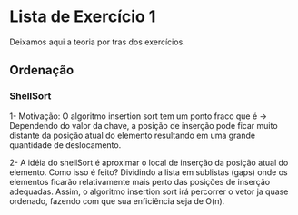 # Lista de Exercício 1

Deixamos aqui a teoria por tras dos exercícios.

## Ordenação

### ShellSort

1- Motivação: O algoritmo insertion sort tem um ponto fraco que é -> Dependendo 
do valor da chave, a posição de inserção pode ficar muito distante da posição atual do elemento
resultando em uma grande quantidade de deslocamento. 

2- A idéia do shellSort é aproximar  o local de inserção da posição atual
do elemento. Como isso é feito? Dividindo a lista em sublistas (gaps) onde os elementos
ficarão relativamente mais perto das posições de inserção adequadas. Assim, o algoritmo insertion sort
irá percorrer o vetor ja quase ordenado, fazendo com que sua enficiência seja de O(n). 



